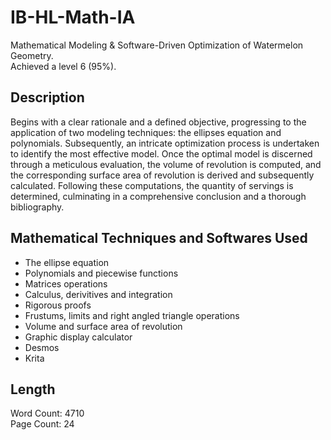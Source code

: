 # IB-HL-Math-IA
Mathematical Modeling &amp; Software-Driven Optimization of Watermelon Geometry.\
Achieved a level 6 (95%).

## Description
Begins with a clear rationale and a defined objective, progressing to the application of two modeling techniques: the ellipses equation and polynomials. Subsequently, an intricate optimization process is undertaken to identify the most effective model. Once the optimal model is discerned through a meticulous evaluation, the volume of revolution is computed, and the corresponding surface area of revolution is derived and subsequently calculated. Following these computations, the quantity of servings is determined, culminating in a comprehensive conclusion and a thorough bibliography.

## Mathematical Techniques and Softwares Used
+ The ellipse equation
+ Polynomials and piecewise functions
+ Matrices operations
+ Calculus, derivitives and integration
+ Rigorous proofs
+ Frustums, limits and right angled triangle operations
+ Volume and surface area of revolution
+ Graphic display calculator
+ Desmos
+ Krita

## Length
Word Count: 4710 \
Page Count: 24
